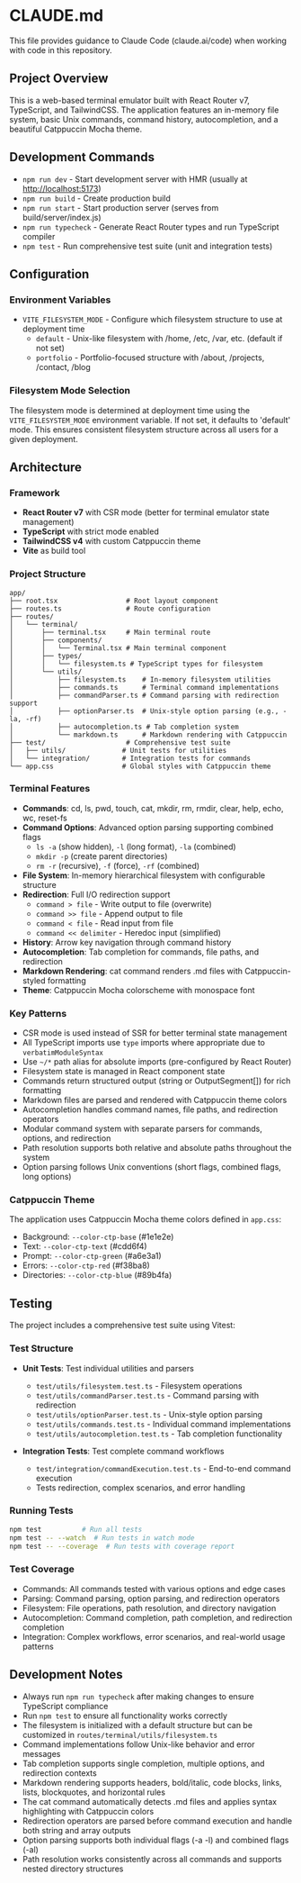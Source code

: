 # CLAUDE.md

This file provides guidance to Claude Code (claude.ai/code) when working with code in this repository.

## Project Overview

This is a web-based terminal emulator built with React Router v7, TypeScript, and TailwindCSS. The application features an in-memory file system, basic Unix commands, command history, autocompletion, and a beautiful Catppuccin Mocha theme.

## Development Commands

- `npm run dev` - Start development server with HMR (usually at <http://localhost:5173>)
- `npm run build` - Create production build
- `npm run start` - Start production server (serves from build/server/index.js)
- `npm run typecheck` - Generate React Router types and run TypeScript compiler
- `npm test` - Run comprehensive test suite (unit and integration tests)

## Configuration

### Environment Variables

- `VITE_FILESYSTEM_MODE` - Configure which filesystem structure to use at deployment time
  - `default` - Unix-like filesystem with /home, /etc, /var, etc. (default if not set)
  - `portfolio` - Portfolio-focused structure with /about, /projects, /contact, /blog

### Filesystem Mode Selection

The filesystem mode is determined at deployment time using the `VITE_FILESYSTEM_MODE` environment variable. If not set, it defaults to 'default' mode. This ensures consistent filesystem structure across all users for a given deployment.

## Architecture

### Framework

- **React Router v7** with CSR mode (better for terminal emulator state management)
- **TypeScript** with strict mode enabled
- **TailwindCSS v4** with custom Catppuccin theme
- **Vite** as build tool

### Project Structure

```
app/
├── root.tsx                 # Root layout component
├── routes.ts                # Route configuration
├── routes/
│   └── terminal/
│       ├── terminal.tsx     # Main terminal route
│       ├── components/
│       │   └── Terminal.tsx # Main terminal component
│       ├── types/
│       │   └── filesystem.ts # TypeScript types for filesystem
│       └── utils/
│           ├── filesystem.ts    # In-memory filesystem utilities
│           ├── commands.ts      # Terminal command implementations
│           ├── commandParser.ts # Command parsing with redirection support
│           ├── optionParser.ts  # Unix-style option parsing (e.g., -la, -rf)
│           ├── autocompletion.ts # Tab completion system
│           └── markdown.ts      # Markdown rendering with Catppuccin
├── test/                    # Comprehensive test suite
│   ├── utils/              # Unit tests for utilities
│   └── integration/        # Integration tests for commands
└── app.css                 # Global styles with Catppuccin theme
```

### Terminal Features

- **Commands**: cd, ls, pwd, touch, cat, mkdir, rm, rmdir, clear, help, echo, wc, reset-fs
- **Command Options**: Advanced option parsing supporting combined flags
  - `ls -a` (show hidden), `-l` (long format), `-la` (combined)
  - `mkdir -p` (create parent directories)
  - `rm -r` (recursive), `-f` (force), `-rf` (combined)
- **File System**: In-memory hierarchical filesystem with configurable structure
- **Redirection**: Full I/O redirection support
  - `command > file` - Write output to file (overwrite)
  - `command >> file` - Append output to file
  - `command < file` - Read input from file
  - `command << delimiter` - Heredoc input (simplified)
- **History**: Arrow key navigation through command history
- **Autocompletion**: Tab completion for commands, file paths, and redirection
- **Markdown Rendering**: cat command renders .md files with Catppuccin-styled formatting
- **Theme**: Catppuccin Mocha colorscheme with monospace font

### Key Patterns

- CSR mode is used instead of SSR for better terminal state management
- All TypeScript imports use `type` imports where appropriate due to `verbatimModuleSyntax`
- Use `~/*` path alias for absolute imports (pre-configured by React Router)
- Filesystem state is managed in React component state
- Commands return structured output (string or OutputSegment[]) for rich formatting
- Markdown files are parsed and rendered with Catppuccin theme colors
- Autocompletion handles command names, file paths, and redirection operators
- Modular command system with separate parsers for commands, options, and redirection
- Path resolution supports both relative and absolute paths throughout the system
- Option parsing follows Unix conventions (short flags, combined flags, long options)

### Catppuccin Theme

The application uses Catppuccin Mocha theme colors defined in `app.css`:

- Background: `--color-ctp-base` (#1e1e2e)
- Text: `--color-ctp-text` (#cdd6f4)
- Prompt: `--color-ctp-green` (#a6e3a1)
- Errors: `--color-ctp-red` (#f38ba8)
- Directories: `--color-ctp-blue` (#89b4fa)

## Testing

The project includes a comprehensive test suite using Vitest:

### Test Structure

- **Unit Tests**: Test individual utilities and parsers
  - `test/utils/filesystem.test.ts` - Filesystem operations
  - `test/utils/commandParser.test.ts` - Command parsing with redirection
  - `test/utils/optionParser.test.ts` - Unix-style option parsing
  - `test/utils/commands.test.ts` - Individual command implementations
  - `test/utils/autocompletion.test.ts` - Tab completion functionality

- **Integration Tests**: Test complete command workflows
  - `test/integration/commandExecution.test.ts` - End-to-end command execution
  - Tests redirection, complex scenarios, and error handling

### Running Tests

```bash
npm test          # Run all tests
npm test -- --watch  # Run tests in watch mode
npm test -- --coverage  # Run tests with coverage report
```

### Test Coverage

- Commands: All commands tested with various options and edge cases
- Parsing: Command parsing, option parsing, and redirection operators
- Filesystem: File operations, path resolution, and directory navigation
- Autocompletion: Command completion, path completion, and redirection completion
- Integration: Complex workflows, error scenarios, and real-world usage patterns

## Development Notes

- Always run `npm run typecheck` after making changes to ensure TypeScript compliance
- Run `npm test` to ensure all functionality works correctly
- The filesystem is initialized with a default structure but can be customized in `routes/terminal/utils/filesystem.ts`
- Command implementations follow Unix-like behavior and error messages
- Tab completion supports single completion, multiple options, and redirection contexts
- Markdown rendering supports headers, bold/italic, code blocks, links, lists, blockquotes, and horizontal rules
- The cat command automatically detects .md files and applies syntax highlighting with Catppuccin colors
- Redirection operators are parsed before command execution and handle both string and array outputs
- Option parsing supports both individual flags (-a -l) and combined flags (-al)
- Path resolution works consistently across all commands and supports nested directory structures
